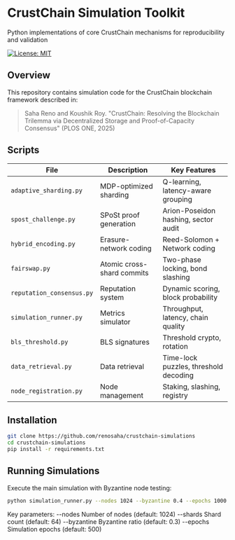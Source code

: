 # CrustChain Simulation Toolkit
Python implementations of core CrustChain mechanisms for reproducibility and validation

[![License: MIT](https://img.shields.io/badge/License-MIT-yellow.svg)](https://opensource.org/licenses/MIT)

## Overview
This repository contains simulation code for the CrustChain blockchain framework described in:
> Saha Reno and Koushik Roy. "CrustChain: Resolving the Blockchain Trilemma via Decentralized Storage and Proof-of-Capacity Consensus" (PLOS ONE, 2025)

## Scripts
| File | Description | Key Features |
|------|-------------|-------------|
| `adaptive_sharding.py` | MDP-optimized sharding | Q-learning, latency-aware grouping |
| `spost_challenge.py` | SPoSt proof generation | Arion-Poseidon hashing, sector audit |
| `hybrid_encoding.py` | Erasure-network coding | Reed-Solomon + Network coding |
| `fairswap.py` | Atomic cross-shard commits | Two-phase locking, bond slashing |
| `reputation_consensus.py` | Reputation system | Dynamic scoring, block probability |
| `simulation_runner.py` | Metrics simulator | Throughput, latency, chain quality |
| `bls_threshold.py` | BLS signatures | Threshold crypto, rotation |
| `data_retrieval.py` | Data retrieval | Time-lock puzzles, threshold decoding |
| `node_registration.py` | Node management | Staking, slashing, registry |

## Installation
```bash
git clone https://github.com/renosaha/crustchain-simulations
cd crustchain-simulations
pip install -r requirements.txt

```

## Running Simulations
Execute the main simulation with Byzantine node testing:
```bash
python simulation_runner.py --nodes 1024 --byzantine 0.4 --epochs 1000

```

Key parameters:
--nodes     Number of nodes (default: 1024)
--shards    Shard count (default: 64)
--byzantine Byzantine ratio (default: 0.3)
--epochs    Simulation epochs (default: 500)
